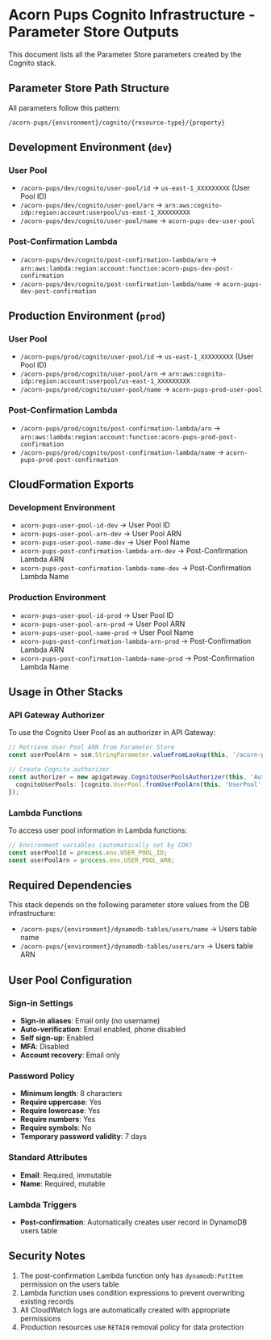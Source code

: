 # Acorn Pups Cognito Infrastructure - Parameter Store Outputs

This document lists all the Parameter Store parameters created by the Cognito stack.

## Parameter Store Path Structure

All parameters follow this pattern:
```
/acorn-pups/{environment}/cognito/{resource-type}/{property}
```

## Development Environment (`dev`)

### User Pool
- `/acorn-pups/dev/cognito/user-pool/id` → `us-east-1_XXXXXXXXX` (User Pool ID)
- `/acorn-pups/dev/cognito/user-pool/arn` → `arn:aws:cognito-idp:region:account:userpool/us-east-1_XXXXXXXXX`
- `/acorn-pups/dev/cognito/user-pool/name` → `acorn-pups-dev-user-pool`

### Post-Confirmation Lambda
- `/acorn-pups/dev/cognito/post-confirmation-lambda/arn` → `arn:aws:lambda:region:account:function:acorn-pups-dev-post-confirmation`
- `/acorn-pups/dev/cognito/post-confirmation-lambda/name` → `acorn-pups-dev-post-confirmation`

## Production Environment (`prod`)

### User Pool
- `/acorn-pups/prod/cognito/user-pool/id` → `us-east-1_XXXXXXXXX` (User Pool ID)
- `/acorn-pups/prod/cognito/user-pool/arn` → `arn:aws:cognito-idp:region:account:userpool/us-east-1_XXXXXXXXX`
- `/acorn-pups/prod/cognito/user-pool/name` → `acorn-pups-prod-user-pool`

### Post-Confirmation Lambda
- `/acorn-pups/prod/cognito/post-confirmation-lambda/arn` → `arn:aws:lambda:region:account:function:acorn-pups-prod-post-confirmation`
- `/acorn-pups/prod/cognito/post-confirmation-lambda/name` → `acorn-pups-prod-post-confirmation`

## CloudFormation Exports

### Development Environment
- `acorn-pups-user-pool-id-dev` → User Pool ID
- `acorn-pups-user-pool-arn-dev` → User Pool ARN
- `acorn-pups-user-pool-name-dev` → User Pool Name
- `acorn-pups-post-confirmation-lambda-arn-dev` → Post-Confirmation Lambda ARN
- `acorn-pups-post-confirmation-lambda-name-dev` → Post-Confirmation Lambda Name

### Production Environment
- `acorn-pups-user-pool-id-prod` → User Pool ID
- `acorn-pups-user-pool-arn-prod` → User Pool ARN
- `acorn-pups-user-pool-name-prod` → User Pool Name
- `acorn-pups-post-confirmation-lambda-arn-prod` → Post-Confirmation Lambda ARN
- `acorn-pups-post-confirmation-lambda-name-prod` → Post-Confirmation Lambda Name

## Usage in Other Stacks

### API Gateway Authorizer
To use the Cognito User Pool as an authorizer in API Gateway:

```typescript
// Retrieve User Pool ARN from Parameter Store
const userPoolArn = ssm.StringParameter.valueFromLookup(this, '/acorn-pups/dev/cognito/user-pool/arn');

// Create Cognito authorizer
const authorizer = new apigateway.CognitoUserPoolsAuthorizer(this, 'Authorizer', {
  cognitoUserPools: [cognito.UserPool.fromUserPoolArn(this, 'UserPool', userPoolArn)],
});
```

### Lambda Functions
To access user pool information in Lambda functions:

```typescript
// Environment variables (automatically set by CDK)
const userPoolId = process.env.USER_POOL_ID;
const userPoolArn = process.env.USER_POOL_ARN;
```

## Required Dependencies

This stack depends on the following parameter store values from the DB infrastructure:
- `/acorn-pups/{environment}/dynamodb-tables/users/name` → Users table name
- `/acorn-pups/{environment}/dynamodb-tables/users/arn` → Users table ARN

## User Pool Configuration

### Sign-in Settings
- **Sign-in aliases**: Email only (no username)
- **Auto-verification**: Email enabled, phone disabled
- **Self sign-up**: Enabled
- **MFA**: Disabled
- **Account recovery**: Email only

### Password Policy
- **Minimum length**: 8 characters
- **Require uppercase**: Yes
- **Require lowercase**: Yes  
- **Require numbers**: Yes
- **Require symbols**: No
- **Temporary password validity**: 7 days

### Standard Attributes
- **Email**: Required, immutable
- **Name**: Required, mutable

### Lambda Triggers
- **Post-confirmation**: Automatically creates user record in DynamoDB users table

## Security Notes

1. The post-confirmation Lambda function only has `dynamodb:PutItem` permission on the users table
2. Lambda function uses condition expressions to prevent overwriting existing records
3. All CloudWatch logs are automatically created with appropriate permissions
4. Production resources use `RETAIN` removal policy for data protection 